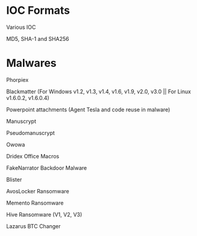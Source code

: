 # IOC Formats

Various IOC

MD5, SHA-1 and SHA256

# Malwares

Phorpiex

Blackmatter (For Windows v1.2, v1.3, v1.4, v1.6, v1.9, v2.0, v3.0 || For Linux v1.6.0.2, v1.6.0.4)

Powerpoint attachments (Agent Tesla and code reuse in malware)

Manuscrypt

Pseudomanuscrypt

Owowa

Dridex Office Macros

FakeNarrator Backdoor Malware

Blister

AvosLocker Ransomware

Memento Ransomware

Hive Ransomware (V1, V2, V3)

Lazarus BTC Changer
